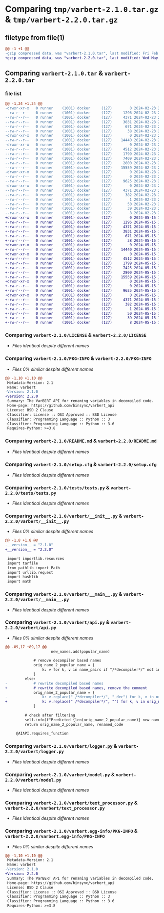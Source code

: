 # Comparing `tmp/varbert-2.1.0.tar.gz` & `tmp/varbert-2.2.0.tar.gz`

## filetype from file(1)

```diff
@@ -1 +1 @@
-gzip compressed data, was "varbert-2.1.0.tar", last modified: Fri Feb 23 21:18:42 2024, max compression
+gzip compressed data, was "varbert-2.2.0.tar", last modified: Wed May 15 19:39:24 2024, max compression
```

## Comparing `varbert-2.1.0.tar` & `varbert-2.2.0.tar`

### file list

```diff
@@ -1,24 +1,24 @@
-drwxr-xr-x   0 runner    (1001) docker     (127)        0 2024-02-23 21:18:42.539015 varbert-2.1.0/
--rw-r--r--   0 runner    (1001) docker     (127)     1296 2024-02-23 21:18:35.000000 varbert-2.1.0/LICENSE
--rw-r--r--   0 runner    (1001) docker     (127)     4371 2024-02-23 21:18:42.539015 varbert-2.1.0/PKG-INFO
--rw-r--r--   0 runner    (1001) docker     (127)     3831 2024-02-23 21:18:35.000000 varbert-2.1.0/README.md
--rw-r--r--   0 runner    (1001) docker     (127)      671 2024-02-23 21:18:42.539015 varbert-2.1.0/setup.cfg
--rw-r--r--   0 runner    (1001) docker     (127)       38 2024-02-23 21:18:35.000000 varbert-2.1.0/setup.py
-drwxr-xr-x   0 runner    (1001) docker     (127)        0 2024-02-23 21:18:42.535015 varbert-2.1.0/tests/
--rw-r--r--   0 runner    (1001) docker     (127)    14440 2024-02-23 21:18:35.000000 varbert-2.1.0/tests/tests.py
-drwxr-xr-x   0 runner    (1001) docker     (127)        0 2024-02-23 21:18:42.539015 varbert-2.1.0/varbert/
--rw-r--r--   0 runner    (1001) docker     (127)     4512 2024-02-23 21:18:35.000000 varbert-2.1.0/varbert/__init__.py
--rw-r--r--   0 runner    (1001) docker     (127)     1799 2024-02-23 21:18:35.000000 varbert-2.1.0/varbert/__main__.py
--rw-r--r--   0 runner    (1001) docker     (127)     7409 2024-02-23 21:18:35.000000 varbert-2.1.0/varbert/api.py
--rw-r--r--   0 runner    (1001) docker     (127)     2800 2024-02-23 21:18:35.000000 varbert-2.1.0/varbert/logger.py
--rw-r--r--   0 runner    (1001) docker     (127)    15559 2024-02-23 21:18:35.000000 varbert-2.1.0/varbert/model.py
-drwxr-xr-x   0 runner    (1001) docker     (127)        0 2024-02-23 21:18:42.539015 varbert-2.1.0/varbert/models/
--rw-r--r--   0 runner    (1001) docker     (127)        0 2024-02-23 21:18:35.000000 varbert-2.1.0/varbert/models/__init__.py
--rw-r--r--   0 runner    (1001) docker     (127)     9625 2024-02-23 21:18:35.000000 varbert-2.1.0/varbert/text_processor.py
-drwxr-xr-x   0 runner    (1001) docker     (127)        0 2024-02-23 21:18:42.539015 varbert-2.1.0/varbert.egg-info/
--rw-r--r--   0 runner    (1001) docker     (127)     4371 2024-02-23 21:18:42.000000 varbert-2.1.0/varbert.egg-info/PKG-INFO
--rw-r--r--   0 runner    (1001) docker     (127)      382 2024-02-23 21:18:42.000000 varbert-2.1.0/varbert.egg-info/SOURCES.txt
--rw-r--r--   0 runner    (1001) docker     (127)        1 2024-02-23 21:18:42.000000 varbert-2.1.0/varbert.egg-info/dependency_links.txt
--rw-r--r--   0 runner    (1001) docker     (127)       50 2024-02-23 21:18:42.000000 varbert-2.1.0/varbert.egg-info/entry_points.txt
--rw-r--r--   0 runner    (1001) docker     (127)       39 2024-02-23 21:18:42.000000 varbert-2.1.0/varbert.egg-info/requires.txt
--rw-r--r--   0 runner    (1001) docker     (127)        8 2024-02-23 21:18:42.000000 varbert-2.1.0/varbert.egg-info/top_level.txt
+drwxr-xr-x   0 runner    (1001) docker     (127)        0 2024-05-15 19:39:24.625843 varbert-2.2.0/
+-rw-r--r--   0 runner    (1001) docker     (127)     1296 2024-05-15 19:39:19.000000 varbert-2.2.0/LICENSE
+-rw-r--r--   0 runner    (1001) docker     (127)     4371 2024-05-15 19:39:24.625843 varbert-2.2.0/PKG-INFO
+-rw-r--r--   0 runner    (1001) docker     (127)     3831 2024-05-15 19:39:19.000000 varbert-2.2.0/README.md
+-rw-r--r--   0 runner    (1001) docker     (127)      671 2024-05-15 19:39:24.625843 varbert-2.2.0/setup.cfg
+-rw-r--r--   0 runner    (1001) docker     (127)       38 2024-05-15 19:39:19.000000 varbert-2.2.0/setup.py
+drwxr-xr-x   0 runner    (1001) docker     (127)        0 2024-05-15 19:39:24.621843 varbert-2.2.0/tests/
+-rw-r--r--   0 runner    (1001) docker     (127)    14440 2024-05-15 19:39:19.000000 varbert-2.2.0/tests/tests.py
+drwxr-xr-x   0 runner    (1001) docker     (127)        0 2024-05-15 19:39:24.621843 varbert-2.2.0/varbert/
+-rw-r--r--   0 runner    (1001) docker     (127)     4512 2024-05-15 19:39:19.000000 varbert-2.2.0/varbert/__init__.py
+-rw-r--r--   0 runner    (1001) docker     (127)     1799 2024-05-15 19:39:19.000000 varbert-2.2.0/varbert/__main__.py
+-rw-r--r--   0 runner    (1001) docker     (127)     7425 2024-05-15 19:39:19.000000 varbert-2.2.0/varbert/api.py
+-rw-r--r--   0 runner    (1001) docker     (127)     2800 2024-05-15 19:39:19.000000 varbert-2.2.0/varbert/logger.py
+-rw-r--r--   0 runner    (1001) docker     (127)    15559 2024-05-15 19:39:19.000000 varbert-2.2.0/varbert/model.py
+drwxr-xr-x   0 runner    (1001) docker     (127)        0 2024-05-15 19:39:24.625843 varbert-2.2.0/varbert/models/
+-rw-r--r--   0 runner    (1001) docker     (127)        0 2024-05-15 19:39:19.000000 varbert-2.2.0/varbert/models/__init__.py
+-rw-r--r--   0 runner    (1001) docker     (127)     9625 2024-05-15 19:39:19.000000 varbert-2.2.0/varbert/text_processor.py
+drwxr-xr-x   0 runner    (1001) docker     (127)        0 2024-05-15 19:39:24.625843 varbert-2.2.0/varbert.egg-info/
+-rw-r--r--   0 runner    (1001) docker     (127)     4371 2024-05-15 19:39:24.000000 varbert-2.2.0/varbert.egg-info/PKG-INFO
+-rw-r--r--   0 runner    (1001) docker     (127)      382 2024-05-15 19:39:24.000000 varbert-2.2.0/varbert.egg-info/SOURCES.txt
+-rw-r--r--   0 runner    (1001) docker     (127)        1 2024-05-15 19:39:24.000000 varbert-2.2.0/varbert.egg-info/dependency_links.txt
+-rw-r--r--   0 runner    (1001) docker     (127)       50 2024-05-15 19:39:24.000000 varbert-2.2.0/varbert.egg-info/entry_points.txt
+-rw-r--r--   0 runner    (1001) docker     (127)       39 2024-05-15 19:39:24.000000 varbert-2.2.0/varbert.egg-info/requires.txt
+-rw-r--r--   0 runner    (1001) docker     (127)        8 2024-05-15 19:39:24.000000 varbert-2.2.0/varbert.egg-info/top_level.txt
```

### Comparing `varbert-2.1.0/LICENSE` & `varbert-2.2.0/LICENSE`

 * *Files identical despite different names*

### Comparing `varbert-2.1.0/PKG-INFO` & `varbert-2.2.0/PKG-INFO`

 * *Files 0% similar despite different names*

```diff
@@ -1,10 +1,10 @@
 Metadata-Version: 2.1
 Name: varbert
-Version: 2.1.0
+Version: 2.2.0
 Summary: The VarBERT API for renaming variables in decompiled code.
 Home-page: https://github.com/binsync/varbert_api
 License: BSD 2 Clause
 Classifier: License :: OSI Approved :: BSD License
 Classifier: Programming Language :: Python :: 3
 Classifier: Programming Language :: Python :: 3.6
 Requires-Python: >=3.8
```

### Comparing `varbert-2.1.0/README.md` & `varbert-2.2.0/README.md`

 * *Files identical despite different names*

### Comparing `varbert-2.1.0/setup.cfg` & `varbert-2.2.0/setup.cfg`

 * *Files identical despite different names*

### Comparing `varbert-2.1.0/tests/tests.py` & `varbert-2.2.0/tests/tests.py`

 * *Files identical despite different names*

### Comparing `varbert-2.1.0/varbert/__init__.py` & `varbert-2.2.0/varbert/__init__.py`

 * *Files 0% similar despite different names*

```diff
@@ -1,8 +1,8 @@
-__version__ = "2.1.0"
+__version__ = "2.2.0"
 
 import importlib.resources
 import tarfile
 from pathlib import Path
 import urllib.request
 import hashlib
 import math
```

### Comparing `varbert-2.1.0/varbert/__main__.py` & `varbert-2.2.0/varbert/__main__.py`

 * *Files identical despite different names*

### Comparing `varbert-2.1.0/varbert/api.py` & `varbert-2.2.0/varbert/api.py`

 * *Files 0% similar despite different names*

```diff
@@ -89,17 +89,17 @@
                     new_names.add(popular_name)
 
             # remove decompiler based names
             orig_name_2_popular_name = {
                 k: v for k, v in name_pairs if "/*decompiler*/" not in v
             }
         else:
-            # rewrite decompiled based names
+            # rewrite decompiled based names, remove the comment
             orig_name_2_popular_name = {
-                k: v.replace(" /*decompiler*/", "_dec") for k, v in orig_name_2_popular_name.items()
+                k: v.replace(" /*decompiler*/", "") for k, v in orig_name_2_popular_name.items()
             }
 
         # check after filtering
         self.info(f"Predicted {len(orig_name_2_popular_name)} new names for function {function}")
         return orig_name_2_popular_name, renamed_code
 
     @AIAPI.requires_function
```

### Comparing `varbert-2.1.0/varbert/logger.py` & `varbert-2.2.0/varbert/logger.py`

 * *Files identical despite different names*

### Comparing `varbert-2.1.0/varbert/model.py` & `varbert-2.2.0/varbert/model.py`

 * *Files identical despite different names*

### Comparing `varbert-2.1.0/varbert/text_processor.py` & `varbert-2.2.0/varbert/text_processor.py`

 * *Files identical despite different names*

### Comparing `varbert-2.1.0/varbert.egg-info/PKG-INFO` & `varbert-2.2.0/varbert.egg-info/PKG-INFO`

 * *Files 0% similar despite different names*

```diff
@@ -1,10 +1,10 @@
 Metadata-Version: 2.1
 Name: varbert
-Version: 2.1.0
+Version: 2.2.0
 Summary: The VarBERT API for renaming variables in decompiled code.
 Home-page: https://github.com/binsync/varbert_api
 License: BSD 2 Clause
 Classifier: License :: OSI Approved :: BSD License
 Classifier: Programming Language :: Python :: 3
 Classifier: Programming Language :: Python :: 3.6
 Requires-Python: >=3.8
```


